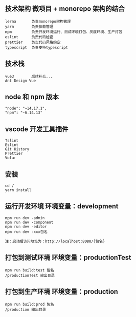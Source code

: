 ## 技术架构 微项目 + monorepo 架构的结合

```
lerna       负责monorepo架构管理
yarn        负责依赖管理
npm         负责开发环境运行、测试环境打包、灰度环境、生产打包
eslint      负责代码检查
prettier    负责代码风格约定
typescript  负责支持typescript
```

## 技术栈

```
vue3        后续补充...
Ant Design Vue

```

## node 和 npm 版本

```
"node": "~14.17.1",
"npm": "~6.14.13"
```

## vscode 开发工具插件

```
Tslint
Eslint
Git History
Prettier
Volar
```

## 安装

```
cd /
yarn install
```

## 运行开发环境 环境变量：development

```
npm run dev -admin
npm run dev -component
npm run dev -editor
npm run dev -xxx包名

注：启动后访问地址为：http://localhost:8080/{包名}
```

## 打包到测试环境 环境变量：productionTest

```
npm run build:test 包名
/productionTest 输出目录
```

## 打包到生产环境 环境变量：production

```
npm run build:prod 包名
/production 输出目录
```
